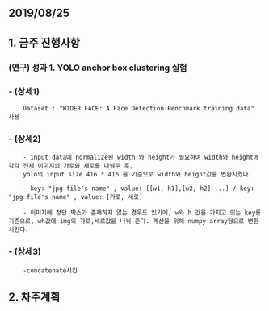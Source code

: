 ## 2019/08/25

## 1. 금주 진행사항
### (연구) 성과 1. YOLO anchor box clustering 실험 
   ### - (상세1) 
        Dataset : "WIDER FACE: A Face Detection Benchmark training data" 사용
   ### - (상세2)
        - input data에 normalize된 width 와 height가 필요하여 width와 height에 각각 전체 이미지의 가로와 세로를 나눠준 후,
        yolo의 input size 416 * 416 을 기준으로 width와 height값을 변환시켰다. 
        
        - key: "jpg file's name" , value: [[w1, h1],[w2, h2] ...] / key: "jpg file's name" , value: [가로, 세로]
        
        - 이미지에 정답 박스가 존재하지 않는 경우도 있기에, w와 h 값을 가지고 있는 key를 기준으로, wh값에 img의 가로,세로값을 나눠 준다. 계산을 위해 numpy array형으로 변환 시킨다.
   ### - (상세3)
        -concatenate시킨 

## 2. 차주계획
